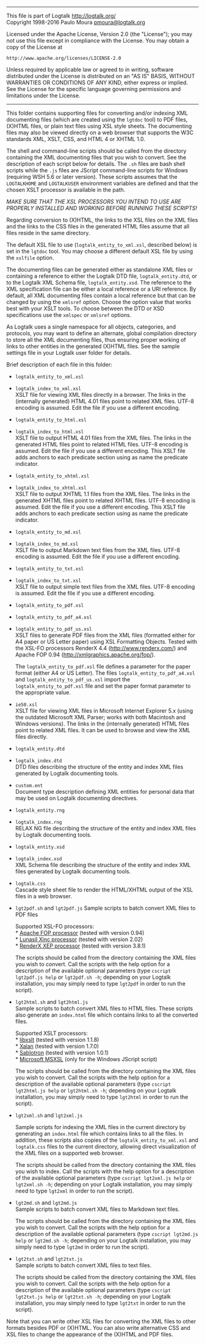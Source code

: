 ________________________________________________________________________

This file is part of Logtalk <http://logtalk.org/>  
Copyright 1998-2016 Paulo Moura <pmoura@logtalk.org>

Licensed under the Apache License, Version 2.0 (the "License");
you may not use this file except in compliance with the License.
You may obtain a copy of the License at

    http://www.apache.org/licenses/LICENSE-2.0

Unless required by applicable law or agreed to in writing, software
distributed under the License is distributed on an "AS IS" BASIS,
WITHOUT WARRANTIES OR CONDITIONS OF ANY KIND, either express or implied.
See the License for the specific language governing permissions and
limitations under the License.
________________________________________________________________________


This folder contains supporting files for converting and/or indexing XML 
documenting files (which are created using the `lgtdoc` tool) to PDF
files, (X)HTML files, or plain text files using XSL style sheets. The
documenting files may also be viewed directly on a web browser that
supports the W3C standards XML, XSLT, CSS, and HTML 4 or XHTML 1.0.

The shell and command-line scripts should be called from the directory 
containing the XML documenting files that you wish to convert. See the 
description of each script below for details. The `.sh` files are bash
shell scripts while the `.js` files are JScript command-line scripts for
Windows (requiring WSH 5.6 or later version). These scripts assumes that
the `LOGTALKHOME` and `LOGTALKUSER` environment variables are defined and
that the chosen XSLT processor is available in the path.

*MAKE SURE THAT THE XSL PROCESSORS YOU INTEND TO USE ARE PROPERLY INSTALLED 
AND WORKING BEFORE RUNNING THESE SCRIPTS!*

Regarding conversion to (X)HTML, the links to the XSL files on the XML 
files and the links to the CSS files in the generated HTML files assume 
that all files reside in the same directory.

The default XSL file to use (`logtalk_entity_to_xml.xsl`, described below) is set in the
`lgtdoc` tool. You may choose a different default XSL file by using the
`xslfile` option.

The documenting files can be generated either as standalone XML files or
containing a reference to either the Logtalk DTD file, `logtalk_entity.dtd`, or
to the Logtalk XML Schema file, `logtalk_entity.xsd`. The reference to the XML
specification file can be either a local reference or a URI reference.
By default, all XML documenting files contain a local reference but that
can be changed by using the `xmlsref` option. Choose the option value
that works best with your XSLT tools. To choose between the DTD or XSD
specifications use the `xmlspec` or `xmlsref` options.

As Logtalk uses a single namespace for all objects, categories, and protocols,
you may want to define an alternate, global compilation directory to store all 
the XML documenting files, thus ensuring proper working of links to other 
entities in the generated (X)HTML files. See the sample settings file in your
Logtalk user folder for details.


Brief description of each file in this folder:

- `logtalk_entity_to_xml.xsl`  
- `logtalk_index_to_xml.xsl`  
	XSLT file for viewing XML files directly in a browser. The links 
	in the (internally generated) HTML 4.01 files point to related XML 
	files. UTF-8 encoding is assumed. Edit the file if you use a different 
	encoding.

- `logtalk_entity_to_html.xsl`  
- `logtalk_index_to_html.xsl`  
	XSLT file to output HTML 4.01 files from the XML files. The links in 
	the generated HTML files point to related HTML files. UTF-8 encoding
	is assumed. Edit the file if you use a different encoding. This XSLT
	file adds anchors to each predicate section using as name the predicate
	indicator.

- `logtalk_entity_to_xhtml.xsl`  
- `logtalk_index_to_xhtml.xsl`  
	XSLT file to output XHTML 1.1 files from the XML files. The links in 
	the generated XHTML files point to related XHTML files. UTF-8 encoding
	is assumed. Edit the file if you use a different encoding. This XSLT
	file adds anchors to each predicate section using as name the predicate
	indicator.

- `logtalk_entity_to_md.xsl`  
- `logtalk_index_to_md.xsl`  
	XSLT file to output Markdown text files from the XML files. UTF-8 encoding 
	is assumed. Edit the file if you use a different encoding.

- `logtalk_entity_to_txt.xsl`  
- `logtalk_index_to_txt.xsl`  
	XSLT file to output simple text files from the XML files. UTF-8 encoding 
	is assumed. Edit the file if you use a different encoding.

- `logtalk_entity_to_pdf.xsl`  
- `logtalk_entity_to_pdf_a4.xsl`  
- `logtalk_entity_to_pdf_us.xsl`  
	XSLT files to generate PDF files from the XML files (formatted either 
	for A4 paper or US Letter paper) using XSL Formatting Objects. Tested 
	with the XSL-FO processors RenderX 4.4 (<http://www.renderx.com/>) and 
	Apache FOP 0.94 (<http://xmlgraphics.apache.org/fop/>).

	The `logtalk_entity_to_pdf.xsl` file defines a parameter for the paper format (either 
	A4 or US Letter). The files `logtalk_entity_to_pdf_a4.xsl` and `logtalk_entity_to_pdf_us.xsl` import the
	`logtalk_entity_to_pdf.xsl` file and set the paper format parameter to the appropriate 
	value.

- `ie50.xsl`  
	XSLT file for viewing XML files in Microsoft Internet Explorer 5.x 
	(using the outdated Microsoft XML Parser; works with both Macintosh 
	and Windows versions). The links in the (internally generated) HTML 
	files point to related XML files. It can be used to browse and view 
	the XML files directly.

- `logtalk_entity.dtd`  
- `logtalk_index.dtd`  
	DTD files describing the structure of the entity and index XML files
	generated by Logtalk documenting tools.

- `custom.ent`  
	Document type description defining XML entities for personal data 
	that may be used on Logtalk documenting directives.

- `logtalk_entity.rng`  
- `logtalk_index.rng`  
	RELAX NG file describing the structure of the entity and index XML
	files by Logtalk documenting tools.

- `logtalk_entity.xsd`  
- `logtalk_index.xsd`  
	XML Schema file describing the structure of the entity and index XML
	files generated by Logtalk documenting tools.

- `logtalk.css`  
	Cascade style sheet file to render the HTML/XHTML output of the XSL 
	files in a web browser.

- `lgt2pdf.sh` and `lgt2pdf.js` 
	Sample scripts to batch convert XML files to PDF files

	Supported XSL-FO processors:  
		* [Apache FOP processor](http://xmlgraphics.apache.org/fop/) (tested with version 0.94)  
		* [Lunasil Xinc processor](http://www.lunasil.com/index.html) (tested with version 2.02)  
		* [RenderX XEP processor](http://www.renderx.com/) (tested with version 3.8.1)  

	The scripts should be called from the directory containing the XML 
	files you wish to convert. Call the scripts with the help option for 
	a description of the available optional parameters (type `cscript 
	lgt2pdf.js help` or `lgt2pdf.sh -h`; depending on your Logtalk 
	installation, you may simply need to type `lgt2pdf` in order to run 
	the script).

- `lgt2html.sh` and `lgt2html.js`  
	Sample scripts to batch convert XML files to HTML files. These 
	scripts also generate an `index.html` file which contains links 
	to all the converted files.

	Supported XSLT processors:  
		* [libxslt](http://xmlsoft.org/XSLT/) (tested with version 1.1.8)  
		* [Xalan](http://xml.apache.org/xalan-c/index.html) (tested with version 1.7.0)  
		* [Sablotron](http://www.gingerall.com/charlie/ga/xml/p_sab.xml) (tested with version 1.0.1)  
		* [Microsoft MSXSL](http://msdn.microsoft.com/XML/XMLDownloads/default.aspx) (only for the Windows JScript script)

	The scripts should be called from the directory containing the XML files 
	you wish to convert. Call the scripts with the help option for a description 
	of the available optional parameters (type `cscript lgt2html.js help` or 
	`lgt2html.sh -h`; depending on your Logtalk installation, you may simply 
	need to type `lgt2html` in order to run the script).

- `lgt2xml.sh` and `lgt2xml.js`  

	Sample scripts for indexing the XML files in the current directory 
	by generating an `index.html` file which contains links to all the 
	files. In addition, these scripts also copies of the `logtalk_entity_to_xml.xsl` 
	and `logtalk.css` files to the current directory, allowing direct 
	visualization of the XML files on a supported web browser.

	The scripts should be called from the directory containing the XML files 
	you wish to index. Call the scripts with the help option for a description 
	of the available optional parameters (type `cscript lgt2xml.js help` or 
	`lgt2xml.sh -h`; depending on your Logtalk installation, you may simply 
	need to type `lgt2xml` in order to run the script).

- `lgt2md.sh` and `lgt2md.js`  
	Sample scripts to batch convert XML files to Markdown text files.

	The scripts should be called from the directory containing the XML files 
	you wish to convert. Call the scripts with the help option for a description 
	of the available optional parameters (type `cscript lgt2md.js help` or 
	`lgt2md.sh -h`; depending on your Logtalk installation, you may simply 
	need to type `lgt2md` in order to run the script).

- `lgt2txt.sh` and `lgt2txt.js`  
	Sample scripts to batch convert XML files to text files.

	The scripts should be called from the directory containing the XML files 
	you wish to convert. Call the scripts with the help option for a description 
	of the available optional parameters (type `cscript lgt2txt.js help` or 
	`lgt2txt.sh -h`; depending on your Logtalk installation, you may simply 
	need to type `lgt2txt` in order to run the script).


Note that you can write other XSL files for converting the XML files to 
other formats besides PDF or (X)HTML. You can also write alternative CSS 
and XSL files to change the appearance of the (X)HTML and PDF files.
